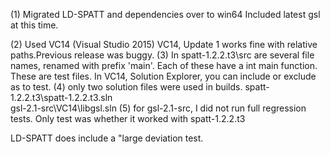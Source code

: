 (1)	Migrated LD-SPATT and dependencies over to win64
	Included latest gsl at this time.
	
(2) Used VC14 (Visual Studio 2015)
	VC14, Update 1 works fine with relative paths.Previous release was buggy.
(3) In spatt-1.2.2.t3\src  are several file names, renamed with prefix 'main'.
	Each of these have a int main function.  These are test files.
	In VC14, Solution Explorer, you can include or exclude as to test.
(4) only two solution files were used in builds.
		spatt-1.2.2.t3\spatt-1.2.2.t3.sln		
		gsl-2.1-src\VC14\libgsl.sln
(5) for gsl-2.1-src, I did not run full regression tests.
	Only test was whether it worked with spatt-1.2.2.t3

	
LD-SPATT does include a "large deviation test. 